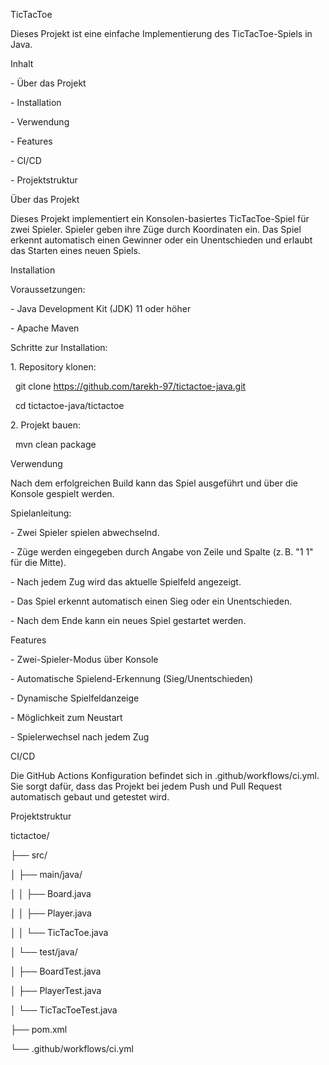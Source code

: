 TicTacToe



Dieses Projekt ist eine einfache Implementierung des TicTacToe-Spiels in Java.



Inhalt

\- Über das Projekt

\- Installation

\- Verwendung

\- Features

\- CI/CD

\- Projektstruktur



Über das Projekt



Dieses Projekt implementiert ein Konsolen-basiertes TicTacToe-Spiel für zwei Spieler. Spieler geben ihre Züge durch Koordinaten ein. Das Spiel erkennt automatisch einen Gewinner oder ein Unentschieden und erlaubt das Starten eines neuen Spiels.



Installation



Voraussetzungen:

\- Java Development Kit (JDK) 11 oder höher

\- Apache Maven



Schritte zur Installation:

1\. Repository klonen:

&nbsp;  git clone https://github.com/tarekh-97/tictactoe-java.git

&nbsp;  cd tictactoe-java/tictactoe



2\. Projekt bauen:

&nbsp;  mvn clean package



Verwendung



Nach dem erfolgreichen Build kann das Spiel ausgeführt und über die Konsole gespielt werden.



Spielanleitung:

\- Zwei Spieler spielen abwechselnd.

\- Züge werden eingegeben durch Angabe von Zeile und Spalte (z. B. "1 1" für die Mitte).

\- Nach jedem Zug wird das aktuelle Spielfeld angezeigt.

\- Das Spiel erkennt automatisch einen Sieg oder ein Unentschieden.

\- Nach dem Ende kann ein neues Spiel gestartet werden.



Features



\- Zwei-Spieler-Modus über Konsole

\- Automatische Spielend-Erkennung (Sieg/Unentschieden)

\- Dynamische Spielfeldanzeige

\- Möglichkeit zum Neustart

\- Spielerwechsel nach jedem Zug



CI/CD



Die GitHub Actions Konfiguration befindet sich in .github/workflows/ci.yml. Sie sorgt dafür, dass das Projekt bei jedem Push und Pull Request automatisch gebaut und getestet wird.



Projektstruktur



tictactoe/

├── src/

│   ├── main/java/

│   │   ├── Board.java

│   │   ├── Player.java

│   │   └── TicTacToe.java

│   └── test/java/

│       ├── BoardTest.java

│       ├── PlayerTest.java

│       └── TicTacToeTest.java

├── pom.xml

└── .github/workflows/ci.yml




